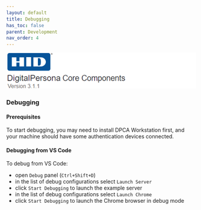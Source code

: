 ```yaml
---
layout: default
title: Debugging
has_toc: false
parent: Development
nav_order: 4
---
```


![](../../docs/assets/HID-DPAM-Core.png)
### Debugging

#### Prerequisites

To start debugging, you may need to install DPCA Workstation first, and your machine should
have some authentication devices connected.

#### Debugging from VS Code

To debug from VS Code:

* open `Debug` panel (`Ctrl+Shift+D`)
* in the list of debug configurations select `Launch Server`
* click `Start Debugging` to launch the example server
* in the list of debug configurations select `Launch Chrome`
* click `Start Debugging` to launch the Chrome browser in debug mode
